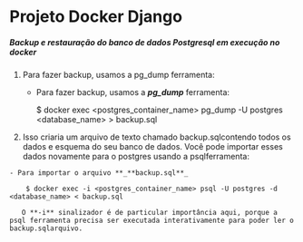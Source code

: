 # Projeto Docker Django

##### Backup e restauração do banco de dados Postgresql em execução no docker

1. Para fazer backup, usamos a pg_dump ferramenta:
 
    - Para fazer backup, usamos a _**pg_dump**_ ferramenta:
    
        $ docker exec <postgres_container_name> pg_dump -U postgres <database_name> > backup.sql
   
2.   Isso criaria um arquivo de texto chamado backup.sqlcontendo todos os dados e esquema do seu banco de dados. Você pode importar esses dados novamente para o postgres usando a psqlferramenta:

    - Para importar o arquivo **_**backup.sql**_ 
    
        $ docker exec -i <postgres_container_name> psql -U postgres -d <database_name> < backup.sql
   
       O **-i** sinalizador é de particular importância aqui, porque a psql ferramenta precisa ser executada interativamente para poder ler o backup.sqlarquivo.
       